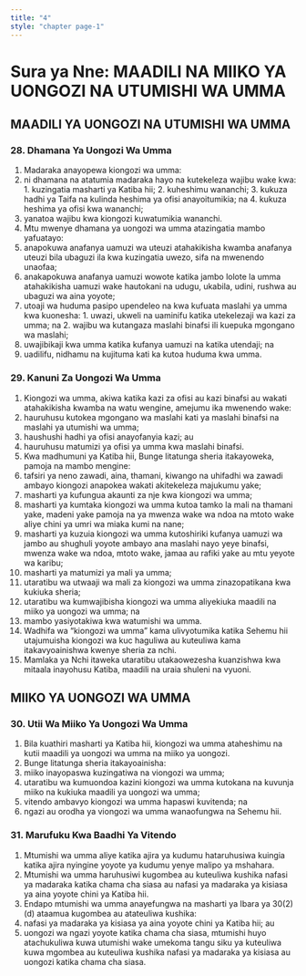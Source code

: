 ```yaml
---
title: "4"
style: "chapter page-1"
---
```


# Sura ya Nne: MAADILI NA MIIKO YA UONGOZI NA UTUMISHI WA UMMA

## MAADILI YA UONGOZI NA UTUMISHI WA UMMA

### 28. Dhamana Ya Uongozi Wa Umma
1. Madaraka anayopewa kiongozi wa umma:
  1. ni dhamana na atatumia madaraka hayo na kutekeleza wajibu wake kwa:
    1. kuzingatia masharti ya Katiba hii;
    2. kuheshimu wananchi;
    3. kukuza hadhi ya Taifa na kulinda heshima ya ofisi anayoitumikia; na
    4. kukuza heshima ya ofisi kwa wananchi;
  2. yanatoa wajibu kwa kiongozi kuwatumikia wananchi.
2. Mtu mwenye dhamana ya uongozi wa umma atazingatia mambo yafuatayo:
  1. anapokuwa anafanya uamuzi wa uteuzi atahakikisha kwamba anafanya uteuzi bila ubaguzi ila kwa kuzingatia uwezo, sifa na mwenendo unaofaa;
  2. anakapokuwa anafanya uamuzi wowote katika jambo lolote la umma atahakikisha uamuzi wake hautokani na udugu, ukabila, udini, rushwa au ubaguzi wa aina yoyote;
  3. utoaji wa huduma pasipo upendeleo na kwa kufuata maslahi ya umma kwa kuonesha:
    1. uwazi, ukweli na uaminifu katika utekelezaji wa kazi za umma; na
    2. wajibu wa kutangaza maslahi binafsi ili kuepuka mgongano wa maslahi;
  4. uwajibikaji kwa umma katika kufanya uamuzi na katika utendaji; na
  5. uadilifu, nidhamu na kujituma kati ka kutoa huduma kwa umma.

### 29. Kanuni Za Uongozi Wa Umma
1. Kiongozi wa umma, akiwa katika kazi za ofisi au kazi binafsi au wakati atahakikisha kwamba na watu wengine, amejumu ika mwenendo wake:
  1. hauruhusu kutokea mgongano wa maslahi kati ya maslahi binafsi na maslahi ya utumishi wa umma;
  2. haushushi hadhi ya ofisi anayofanyia kazi; au
  3. hauruhusu matumizi ya ofisi ya umma kwa maslahi binafsi.
2. Kwa madhumuni ya Katiba hii, Bunge litatunga sheria itakayoweka, pamoja na mambo mengine:
  1. tafsiri ya neno zawadi, aina, thamani, kiwango na uhifadhi wa zawadi ambayo kiongozi anapokea wakati akitekeleza majukumu yake;
  2. masharti ya kufungua akaunti za nje kwa kiongozi wa umma;
  3. masharti ya kumtaka kiongozi wa umma kutoa tamko la mali na thamani yake, madeni yake pamoja na ya mwenza wake wa ndoa na mtoto wake aliye chini ya umri wa miaka kumi na nane;
  4. masharti ya kuzuia kiongozi wa umma kutoshiriki kufanya uamuzi wa jambo au shughuli yoyote ambayo ana maslahi nayo yeye binafsi, mwenza wake wa ndoa, mtoto wake, jamaa au rafiki yake au mtu yeyote wa karibu;
  5. masharti ya matumizi ya mali ya umma;
  6. utaratibu wa utwaaji wa mali za kiongozi wa umma zinazopatikana kwa kukiuka sheria;
  7. utaratibu wa kumwajibisha kiongozi wa umma aliyekiuka maadili na miiko ya uongozi wa umma; na
  8. mambo yasiyotakiwa kwa watumishi wa umma.
3. Wadhifa wa “kiongozi wa umma” kama ulivyotumika katika Sehemu hii utajumuisha kiongozi wa kuc haguliwa au kuteuliwa kama itakavyoainishwa kwenye sheria za nchi.
4. Mamlaka ya Nchi itaweka utaratibu utakaowezesha kuanzishwa kwa mitaala inayohusu Katiba, maadili na uraia shuleni na vyuoni.

## MIIKO YA UONGOZI WA UMMA

### 30. Utii Wa Miiko Ya Uongozi Wa Umma
1. Bila kuathiri masharti ya Katiba hii, kiongozi wa umma ataheshimu na kutii maadili ya uongozi wa umma na miiko ya uongozi.
2. Bunge litatunga sheria itakayoainisha:
  1. miiko inayopaswa kuzingatiwa na viongozi wa umma;
  2. utaratibu wa kumuondoa kazini kiongozi wa umma kutokana na kuvunja miiko na kukiuka maadili ya uongozi wa umma;
  3. vitendo ambavyo kiongozi wa umma hapaswi kuvitenda; na
  4. ngazi au orodha ya viongozi wa umma wanaofungwa na Sehemu hii.

### 31. Marufuku Kwa Baadhi Ya Vitendo
1. Mtumishi wa umma aliye katika ajira ya kudumu hataruhusiwa kuingia katika ajira nyingine yoyote ya kudumu yenye malipo ya mshahara.
2. Mtumishi wa umma haruhusiwi kugombea au kuteuliwa kushika nafasi ya madaraka katika chama cha siasa au nafasi ya madaraka ya kisiasa ya aina yoyote chini ya Katiba hii.
3. Endapo mtumishi wa umma anayefungwa na masharti ya Ibara ya 30(2)(d) ataamua kugombea au atateuliwa kushika:
  1. nafasi ya madaraka ya kisiasa ya aina yoyote chini ya Katiba hii; au
  2. uongozi wa ngazi yoyote katika chama cha siasa, mtumishi huyo atachukuliwa kuwa utumishi wake umekoma tangu siku ya kuteuliwa kuwa mgombea au kuteuliwa kushika nafasi ya madaraka ya kisiasa au uongozi katika chama cha siasa.
